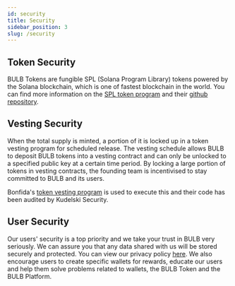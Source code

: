 ```yaml
---
id: security
title: Security
sidebar_position: 3
slug: /security
---
```


## Token Security

BULB Tokens are fungible SPL (Solana Program Library) tokens powered by the Solana blockchain, which is one of fastest blockchain in the world. You can find more information on the [SPL token program](https://spl.solana.com/token) and their [github repository](https://github.com/solana-labs/solana-program-library/tree/master/token).

## Vesting Security

When the total supply is minted, a portion of it is locked up in a token vesting program for scheduled release. The vesting schedule allows BULB to deposit BULB tokens into a vesting contract and can only be unlocked to a specified public key at a certain time period. By locking a large portion of tokens in vesting contracts, the founding team is incentivised to stay committed to BULB and its users.

Bonfida's [token vesting program](https://github.com/Bonfida/token-vesting) is used to execute this and their code has been audited by Kudelski Security.

## User Security

Our users' security is a top priority and we take your trust in BULB very seriously. We can assure you that any data shared with us will be stored securely and protected. You can view our privacy policy [here](/privacy-policy). We also encourage users to create specific wallets for rewards, educate our users and help them solve problems related to wallets, the BULB Token and the BULB Platform. 
